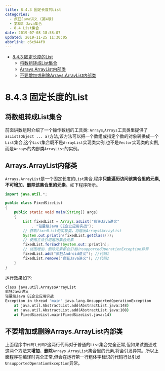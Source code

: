 ```yaml
---
title: 8.4.3 固定长度的List
categories: 
  - 疯狂Java讲义 (第4版)
  - 第8章 Java集合
  - 8.4 List集合
date: 2019-07-08 18:58:07
updated: 2019-11-25 11:30:05
abbrlink: c6c944f0
---
```

<div id='my_toc'>

- [8.4.3 固定长度的List](/JavaReadingNotes/c6c944f0/#8-4-3-固定长度的List)
    - [将数组转成List集合](/JavaReadingNotes/c6c944f0/#将数组转成List集合)
    - [Arrays.ArrayList内部类](/JavaReadingNotes/c6c944f0/#Arrays-ArrayList内部类)
    - [不要增加或删除Arrays.ArrayList内部类](/JavaReadingNotes/c6c944f0/#不要增加或删除Arrays-ArrayList内部类)

</div>
<!--more-->
<script>if (navigator.platform.toLowerCase() == 'win32'){document.getElementById('my_toc').style.display = 'none';}</script>

<!--end-->
<!--SSTStart-->
# 8.4.3 固定长度的List #
## 将数组转成List集合 ##
前面讲数组时介绍了一个操作数组的工具类: `Arrays`,`Arrays`工具类里提供了`asList(Object ... a)`方法,该方法可以把一个数组或指定个数的对象转换成一个`List`集合,这个`List`集合既不是`ArrayList`实现类实例,也不是`Vector`实现类的实例,而是`Arrays`的内部类`ArrayList`的实例。
## Arrays.ArrayList内部类 ##
`Arrays.ArrayList`是一个固定长度的`List`集合,程序**只能遍历访问该集合里的元素,不可增加、删除该集合里的元素**。如下程序所示。
```java
import java.util.*;

public class FixedSizeList
{
    public static void main(String[] args)
    {
        List fixedList = Arrays.asList("疯狂Java讲义"
            , "轻量级Java EE企业应用实战");
        // 获取fixedList的实现类，将输出Arrays$ArrayList
        System.out.println(fixedList.getClass());
        // 使用方法引用遍历集合元素
        fixedList.forEach(System.out::println);
        // 试图增加、删除元素都会引发UnsupportedOperationException异常
        fixedList.add("疯狂Android讲义"); //代码1
        fixedList.remove("疯狂Java讲义"); //代码2
    }
}
```
运行效果如下:
```cmd
class java.util.Arrays$ArrayList
疯狂Java讲义
轻量级Java EE企业应用实战
Exception in thread "main" java.lang.UnsupportedOperationException
    at java.util.AbstractList.add(AbstractList.java:148)
    at java.util.AbstractList.add(AbstractList.java:108)
    at FixedSizeList.main(FixedSizeList.java:14)
```
## 不要增加或删除Arrays.ArrayList内部类 ##
上面程序中`代码1`,`代码2`这两行代码对于普通的`List`集合完全正常,但如果试图通过这两个方法来**增加**、**删除**`Arrays.ArrayList`集合里的元素,将会引发异常。所以上面程序在编译时完全正常,但会在运行第一行粗体字标识的代码行处引发`UnsupportedOperationException`异常。
<!--SSTStop-->
